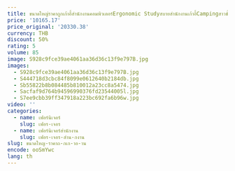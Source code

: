 ```yaml
---
title: ขนาดใหญ่ราคาถูกเก้าอี้สํานักงานคอมพิวเตอร์Ergonomic Studyสบายสํานักงานเก้าอี้Campingสาวชั้นโลหะสํานักเป็นสินค้าที่เฟอร์นิเจอร์
price: '10165.17'
price_original: '20330.38'
currency: THB
discount: 50%
rating: 5
volume: 85
image: S928c9fce39ae4061aa36d36c13f9e797B.jpg
images:
  - S928c9fce39ae4061aa36d36c13f9e797B.jpg
  - S444718d3cbc84f8099e0612640b2184db.jpg
  - Sb55822b8b084485b810012a23cc8a5474.jpg
  - Sacfaf9d764b94596990376fd23544005l.jpg
  - S7ee9cbb39ff347918a223bc692fa6b96w.jpg
video: ''
categories:
  - name: เฟอร์นิเจอร์
    slug: เฟอร-เจอร
  - name: เฟอร์นิเจอร์สำนักงาน
    slug: เฟอร-เจอร-สำน-กงาน
slug: ขนาดใหญ-ราคาถ-กเก-าอ-าน
encode: ooSmYwc
lang: th
---
```

  